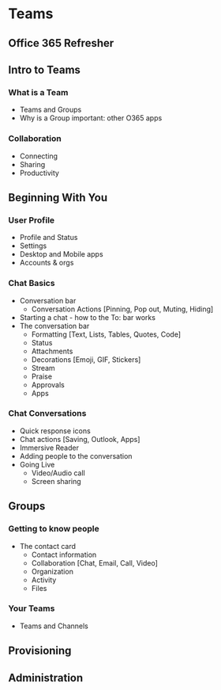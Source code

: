 # Teams

## Office 365 Refresher


## Intro to Teams

### What is a Team
- Teams and Groups
- Why is a Group important: other O365 apps

### Collaboration
- Connecting
- Sharing
- Productivity

## Beginning With You

### User Profile
- Profile and Status
- Settings
- Desktop and Mobile apps
- Accounts & orgs

### Chat Basics
- Conversation bar
    - Conversation Actions [Pinning, Pop out, Muting, Hiding]
- Starting a chat - how to the To: bar works
- The conversation bar
    - Formatting [Text, Lists, Tables, Quotes, Code]
    - Status
    - Attachments
    - Decorations [Emoji, GIF, Stickers]
    - Stream
    - Praise
    - Approvals
    - Apps

### Chat Conversations
- Quick response icons
- Chat actions [Saving, Outlook, Apps]
- Immersive Reader
- Adding people to the conversation
- Going Live
    - Video/Audio call
    - Screen sharing

## Groups

### Getting to know people
- The contact card
    - Contact information
    - Collaboration [Chat, Email, Call, Video]
    - Organization
    - Activity
    - Files

### Your Teams
- Teams and Channels

## Provisioning

## Administration